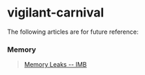 # vigilant-carnival

The following articles are for future reference:

### Memory
> [Memory Leaks -- IMB](https://www.ibm.com/developerworks/web/library/wa-memleak/wa-memleak-pdf.pdf)
